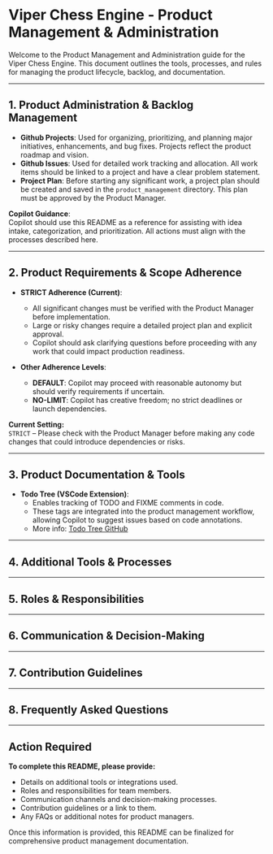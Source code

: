# Viper Chess Engine - Product Management & Administration

Welcome to the Product Management and Administration guide for the Viper Chess Engine. This document outlines the tools, processes, and rules for managing the product lifecycle, backlog, and documentation.

---

## 1. Product Administration & Backlog Management

- **Github Projects**: Used for organizing, prioritizing, and planning major initiatives, enhancements, and bug fixes. Projects reflect the product roadmap and vision.
- **Github Issues**: Used for detailed work tracking and allocation. All work items should be linked to a project and have a clear problem statement.
- **Project Plan**: Before starting any significant work, a project plan should be created and saved in the `product_management` directory. This plan must be approved by the Product Manager.

**Copilot Guidance**:  
Copilot should use this README as a reference for assisting with idea intake, categorization, and prioritization. All actions must align with the processes described here.

---

## 2. Product Requirements & Scope Adherence

- **STRICT Adherence (Current)**:  
  - All significant changes must be verified with the Product Manager before implementation.
  - Large or risky changes require a detailed project plan and explicit approval.
  - Copilot should ask clarifying questions before proceeding with any work that could impact production readiness.

- **Other Adherence Levels**:
  - **DEFAULT**: Copilot may proceed with reasonable autonomy but should verify requirements if uncertain.
  - **NO-LIMIT**: Copilot has creative freedom; no strict deadlines or launch dependencies.

**Current Setting:**  
`STRICT` – Please check with the Product Manager before making any code changes that could introduce dependencies or risks.

---

## 3. Product Documentation & Tools

- **Todo Tree (VSCode Extension)**:  
  - Enables tracking of TODO and FIXME comments in code.
  - These tags are integrated into the product management workflow, allowing Copilot to suggest issues based on code annotations.
  - More info: [Todo Tree GitHub](https://github.com/Gruntfuggly/todo-tree)

---

## 4. Additional Tools & Processes

<!-- Please provide details on any other tools, integrations, or workflows used for product management (e.g., CI/CD, documentation generators, release management, etc.). -->

---

## 5. Roles & Responsibilities

<!-- Please specify the roles involved in this project (e.g., Product Manager, Developers, QA), and their responsibilities. -->

---

## 6. Communication & Decision-Making

<!-- Please outline how decisions are made, how stakeholders communicate, and where discussions are documented (e.g., Slack, Teams, GitHub Discussions). -->

---

## 7. Contribution Guidelines

<!-- Please provide or link to contribution guidelines, code review processes, and branch management strategies. -->

---

## 8. Frequently Asked Questions

<!-- Please add any FAQs relevant to product management or administration for this project. -->

---

## Action Required

**To complete this README, please provide:**

- Details on additional tools or integrations used.
- Roles and responsibilities for team members.
- Communication channels and decision-making processes.
- Contribution guidelines or a link to them.
- Any FAQs or additional notes for product managers.

Once this information is provided, this README can be finalized for comprehensive product management documentation.
